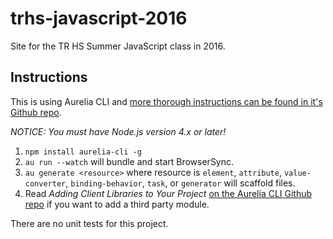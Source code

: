 # trhs-javascript-2016

Site for the TR HS Summer JavaScript class in 2016.

## Instructions

This is using Aurelia CLI and [more thorough instructions can be found in it's Github repo](https://github.com/aurelia/cli).

*NOTICE: You must have Node.js version 4.x or later!*

1. `npm install aurelia-cli -g`
2. `au run --watch` will bundle and start BrowserSync.
3. `au generate <resource>` where resource is `element`, `attribute`, `value-converter`, `binding-behavior`, `task`, or `generator` will scaffold files.
4. Read _Adding Client Libraries to Your Project_ [on the Aurelia CLI Github repo](https://github.com/aurelia/cli) if you want to add a third party module.

There are no unit tests for this project.
